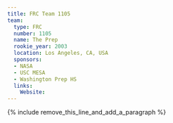 ```yaml
---
title: FRC Team 1105
team:
  type: FRC
  number: 1105
  name: The Prep
  rookie_year: 2003
  location: Los Angeles, CA, USA
  sponsors:
  - NASA
  - USC MESA
  - Washington Prep HS
  links:
    Website:
---
```


{% include remove_this_line_and_add_a_paragraph %}